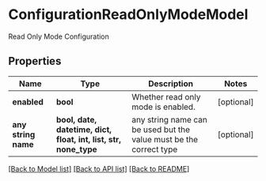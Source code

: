 # ConfigurationReadOnlyModeModel

Read Only Mode Configuration

## Properties
Name | Type | Description | Notes
------------ | ------------- | ------------- | -------------
**enabled** | **bool** | Whether read only mode is enabled. | [optional] 
**any string name** | **bool, date, datetime, dict, float, int, list, str, none_type** | any string name can be used but the value must be the correct type | [optional]

[[Back to Model list]](../README.md#documentation-for-models) [[Back to API list]](../README.md#documentation-for-api-endpoints) [[Back to README]](../README.md)


